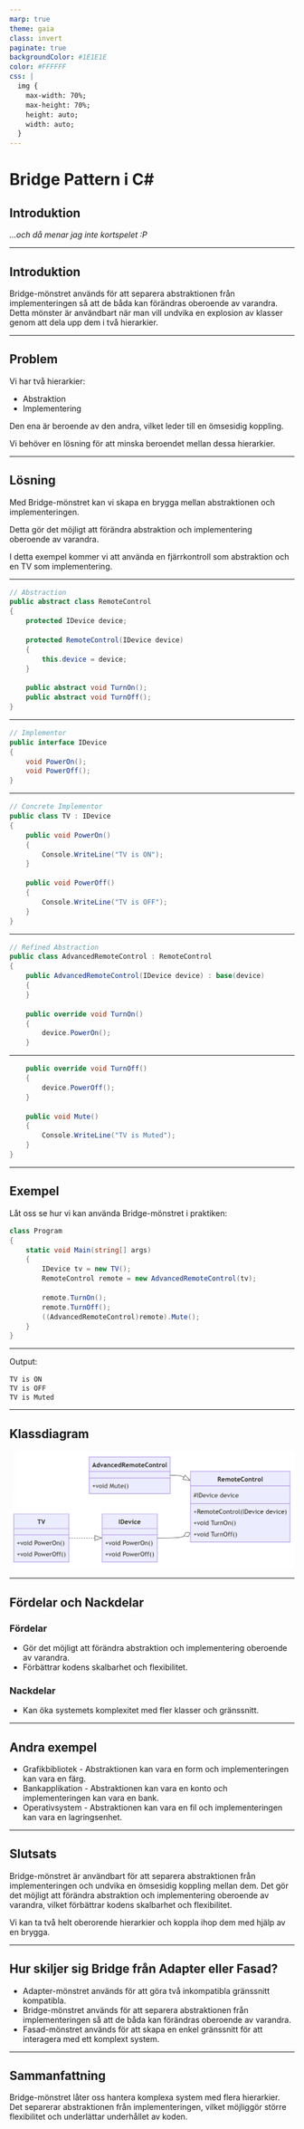 ```yaml
---
marp: true
theme: gaia
class: invert
paginate: true
backgroundColor: #1E1E1E
color: #FFFFFF
css: |
  img {
    max-width: 70%;
    max-height: 70%;
    height: auto;
    width: auto;
  }
---
```


# Bridge Pattern i C#

## Introduktion

_...och då menar jag inte kortspelet :P_

---

## Introduktion

Bridge-mönstret används för att separera abstraktionen från implementeringen så att de båda kan förändras oberoende av varandra. Detta mönster är användbart när man vill undvika en explosion av klasser genom att dela upp dem i två hierarkier.

---

## Problem

Vi har två hierarkier:

- Abstraktion
- Implementering

Den ena är beroende av den andra, vilket leder till en ömsesidig koppling.

Vi behöver en lösning för att minska beroendet mellan dessa hierarkier.

---
## Lösning

Med Bridge-mönstret kan vi skapa en brygga mellan abstraktionen och implementeringen.

Detta gör det möjligt att förändra abstraktion och implementering oberoende av varandra.

I detta exempel kommer vi att använda en fjärrkontroll som abstraktion och en TV som implementering.

---

```csharp
// Abstraction
public abstract class RemoteControl
{
    protected IDevice device;

    protected RemoteControl(IDevice device)
    {
        this.device = device;
    }

    public abstract void TurnOn();
    public abstract void TurnOff();
}
```

---

```csharp
// Implementor
public interface IDevice
{
    void PowerOn();
    void PowerOff();
}
```

---

```csharp
// Concrete Implementor
public class TV : IDevice
{
    public void PowerOn()
    {
        Console.WriteLine("TV is ON");
    }

    public void PowerOff()
    {
        Console.WriteLine("TV is OFF");
    }
}
```

---

```csharp
// Refined Abstraction
public class AdvancedRemoteControl : RemoteControl
{
    public AdvancedRemoteControl(IDevice device) : base(device)
    {
    }

    public override void TurnOn()
    {
        device.PowerOn();
    }
```

---

```csharp
    public override void TurnOff()
    {
        device.PowerOff();
    }

    public void Mute()
    {
        Console.WriteLine("TV is Muted");
    }
}
```

---

## Exempel

Låt oss se hur vi kan använda Bridge-mönstret i praktiken:

```csharp
class Program
{
    static void Main(string[] args)
    {
        IDevice tv = new TV();
        RemoteControl remote = new AdvancedRemoteControl(tv);

        remote.TurnOn();
        remote.TurnOff();
        ((AdvancedRemoteControl)remote).Mute();
    }
}
```

---

Output:

```
TV is ON
TV is OFF
TV is Muted
```

---

## Klassdiagram

![h:550](images/02_bridge.png)

---

## Fördelar och Nackdelar

### Fördelar

- Gör det möjligt att förändra abstraktion och implementering oberoende av varandra.
- Förbättrar kodens skalbarhet och flexibilitet.

### Nackdelar

- Kan öka systemets komplexitet med fler klasser och gränssnitt.

---

## Andra exempel

- Grafikbibliotek - Abstraktionen kan vara en form och implementeringen kan vara en färg.
- Bankapplikation - Abstraktionen kan vara en konto och implementeringen kan vara en bank.
- Operativsystem - Abstraktionen kan vara en fil och implementeringen kan vara en lagringsenhet.

---

## Slutsats

Bridge-mönstret är användbart för att separera abstraktionen från implementeringen och undvika en ömsesidig koppling mellan dem. Det gör det möjligt att förändra abstraktion och implementering oberoende av varandra, vilket förbättrar kodens skalbarhet och flexibilitet.

Vi kan ta två helt oberorende hierarkier och koppla ihop dem med hjälp av en brygga.

---

## Hur skiljer sig Bridge från Adapter eller Fasad?

- Adapter-mönstret används för att göra två inkompatibla gränssnitt kompatibla.
- Bridge-mönstret används för att separera abstraktionen från implementeringen så att de båda kan förändras oberoende av varandra.
- Fasad-mönstret används för att skapa en enkel gränssnitt för att interagera med ett komplext system.

---

## Sammanfattning

Bridge-mönstret låter oss hantera komplexa system med flera hierarkier. Det separerar abstraktionen från implementeringen, vilket möjliggör större flexibilitet och underlättar underhållet av koden.
